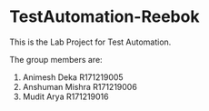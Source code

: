 # TestAutomation-Reebok

This is the Lab Project for Test Automation. 

The group members are:
1. Animesh Deka R171219005
2. Anshuman Mishra R171219006
3. Mudit Arya R171219016
